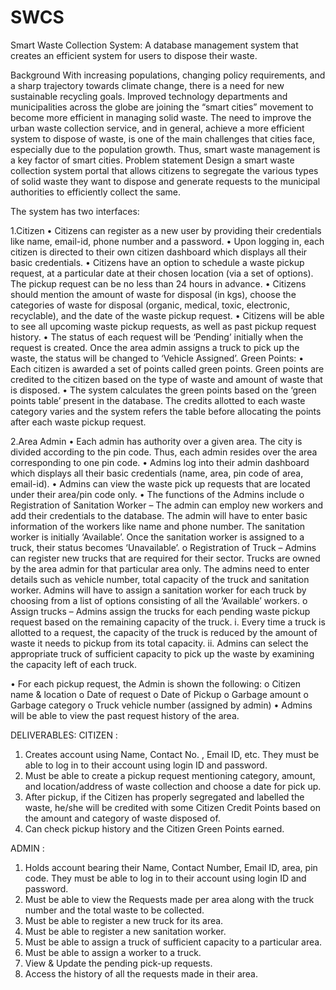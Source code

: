 # SWCS
Smart Waste Collection System: A database management system that creates an efficient system for users to dispose their waste.

Background
With increasing populations, changing policy requirements, and a sharp trajectory towards climate change, there is a need for new sustainable recycling goals. Improved technology departments and municipalities across the globe are joining the “smart cities” movement to become more efficient in managing solid waste. The need to improve the urban waste collection service, and in general, achieve a more efficient system to dispose of waste, is one of the main challenges that cities face, especially due to the population growth. Thus, smart waste management is a key factor of smart cities.
Problem statement
Design a smart waste collection system portal that allows citizens to segregate the various types of solid waste they want to dispose and generate requests to the municipal authorities to efficiently collect the same.

The system has two interfaces:

1.Citizen
•	Citizens can register as a new user by providing their credentials like name, email-id, phone number and a password.
•	Upon logging in, each citizen is directed to their own citizen dashboard which displays all their basic credentials. 
•	Citizens have an option to schedule a waste pickup request, at a particular date at their chosen location (via a set of options). The pickup request can be no less than 24 hours in advance.
•	Citizens should mention the amount of waste for disposal (in kgs), choose the categories of waste for disposal (organic, medical, toxic, electronic, recyclable), and the date of the waste pickup request.
•	Citizens will be able to see all upcoming waste pickup requests, as well as past pickup request history.
•	The status of each request will be ‘Pending’ initially when the request is created. Once the area admin assigns a truck to pick up the waste, the status will be changed to ‘Vehicle Assigned’.
Green Points:
•	Each citizen is awarded a set of points called green points. Green points are credited to the citizen based on the type of waste and amount of waste that is disposed.
•	The system calculates the green points based on the ‘green points table’ present in the database. The credits allotted to each waste category varies and the system refers the table before allocating the points after each waste pickup request.

2.Area Admin
•	Each admin has authority over a given area. The city is divided according to the pin code. Thus, each admin resides over the area corresponding to one pin code.
•	Admins log into their admin dashboard which displays all their basic credentials (name, area, pin code of area, email-id).
•	Admins can view the waste pick up requests that are located under their area/pin code only.
•	The functions of the Admins include
  o	Registration of Sanitation Worker – The admin can employ new workers and add their credentials to the database. The admin will have to enter basic information of the workers like name and phone number. The sanitation worker is initially ‘Available’. Once the sanitation worker is assigned to a truck, their status becomes ‘Unavailable’.
  o	Registration of Truck – Admins can register new trucks that are required for their sector. Trucks are owned by the area admin for that particular area only. The admins need to enter details such as vehicle number, total capacity of the truck and sanitation worker. Admins will have to assign a sanitation worker for each truck by choosing from a list of options consisting of all the ‘Available’ workers.
  o	Assign trucks – Admins assign the trucks for each pending waste pickup request based on the remaining capacity of the truck.
    i.	Every time a truck is allotted to a request, the capacity of the truck is reduced by the amount of waste it needs to pickup from its total capacity.
    ii.	Admins can select the appropriate truck of sufficient capacity to pick up the waste by examining the capacity left of each truck. 

•	For each pickup request, the Admin is shown the following:
  o	Citizen name & location
  o	Date of request
  o	Date of Pickup
  o	Garbage amount
  o	Garbage category
  o	Truck vehicle number (assigned by admin)
•	Admins will be able to view the past request history of the area.

DELIVERABLES:
CITIZEN :
1.	Creates account using Name, Contact No. , Email ID, etc. They must be able to log in to their account using login ID and password.
2.	Must be able to create a pickup request mentioning category, amount, and location/address of waste collection and choose a date for pick up.
3.	After pickup, if the Citizen has properly segregated and labelled the waste, he/she will be credited with some Citizen Credit Points based on the amount and category of waste disposed of.
4.	Can check pickup history and the Citizen Green Points earned.
 
 
ADMIN :
1.	Holds account bearing their Name, Contact Number, Email ID, area, pin code. They must be able to log in to their account using login ID and password.
2.	Must be able to view the Requests made per area along with the truck number and the total waste to be collected.
3.	Must be able to register a new truck for its area.
4.	Must be able to register a new sanitation worker.
5.	Must be able to assign a truck of sufficient capacity to a particular area.
6.	Must be able to assign a worker to a truck.
7.	View & Update the pending pick-up requests.
8.	Access the history of all the requests made in their area.
 


